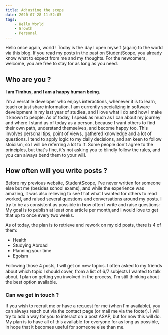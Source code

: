 ```yaml
---
title: Adjusting the scope
date: 2020-07-28 11:52:05
tags:
	- Hello World
	- Growth
	- Personal
---
```


Hello once again, world !
Today is the day I open myself (again) to the world via this blog.
If you read my posts in the past on StudentScope, you already know what to expect from me and my thoughts. For the newcomers, welcome, you are free to stay for as long as you need.

## Who are you ?

__I am Timbus, and I am a happy human being.__

I'm a versatile developer who enjoys interactions, whenever it is to learn, teach or just share information.
I am currently specializing in software development in my last year of studies, and I love what I do and how I make it known to people.
As of today, I speak as much as I can about my journey and where I stand as of today as a person, because I want others to find their own path, understand themselves, and become happy too.
This involves personal tips, point of views, gathered knowledge and a lot of questions.
I tend to apply logic to my daily decisions, and am keen to follow stoicism, so I will be referring a lot to it. Some people don't agree to the principles, but that's fine, it's not asking you to blindly follow the rules, and you can always bend them to your will.

## How often will you write posts ?

Before my previous website, StudentScope, I've never written for someone else but me (besides school exams), and while the experience was amazing, it was also relieving to see that what I wanted for others to read worked, and raised several questions and conversations around my posts.
I try to be as consistent as possible in how often I write and raise questions: My goal is to publish at least one article per month,and I would love to get that up to once every two weeks.

As of today, the plan is to retrieve and rework on my old posts, there is 4 of them:

- Health
- Studying Abroad
- Planning your time
- Egoism

Following those 4 posts, I will get on new topics. I often asked to my friends about which topic I should cover, from a list of 6/7 subjects I wanted to talk about, I plan on getting you involved in the process, I'm still thinking about the best option available.

### Can we get in touch ?

If you wish to recruit me or have a request for me (when I'm available), you can always reach out via the contact page (or mail me via the footer).
I will try to add a way for you to interact on a post ASAP, but for now this will do. My plan is to have all of this available for everyone for as long as possible, in hope that it becomes useful for someone else than me.